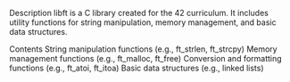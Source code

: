 Description
libft is a C library created for the 42 curriculum. It includes utility functions for string manipulation, memory management, and basic data structures.

Contents
String manipulation functions (e.g., ft_strlen, ft_strcpy)
Memory management functions (e.g., ft_malloc, ft_free)
Conversion and formatting functions (e.g., ft_atoi, ft_itoa)
Basic data structures (e.g., linked lists)
